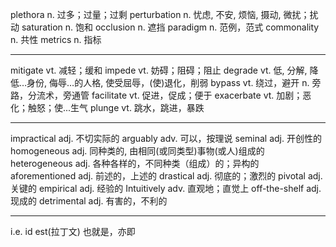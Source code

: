 plethora                    n.          过多；过量；过剩
perturbation                n.          忧虑, 不安, 烦恼, 摄动, 微扰；扰动
saturation                  n.          饱和
occlusion                   n.          遮挡
paradigm                    n.          范例，范式
commonality                 n.          共性
metrics                     n.          指标






----
mitigate                    vt.         减轻；缓和
impede                      vt.         妨碍；阻碍；阻止
degrade                     vt.         低, 分解, 降低…身份, 侮辱…的人格, 使受屈辱，(使)退化，削弱
bypass                      vt.         绕过，避开
                            n.          旁路，分流术，旁通管
facilitate                  vt.         促进，促成；便于
exacerbate                  vt.         加剧；恶化；触怒；使...生气
plunge                      vt.         跳水，跳进，暴跌





----
impractical                 adj.        不切实际的
arguably                    adv.        可以，按理说
seminal                     adj.        开创性的
homogeneous                 adj.        同种类的, 由相同(或同类型)事物(或人)组成的
heterogeneous               adj.        各种各样的，不同种类（组成）的；异构的
aforementioned              adj.        前述的，上述的
drastical                   adj.        彻底的；激烈的
pivotal                     adj.        关键的
empirical                   adj.        经验的
Intuitively                 adv.        直观地；直觉上
off-the-shelf               adj.        现成的
detrimental                 adj.        有害的，不利的


----
i.e.                        id est(拉丁文)          也就是，亦即